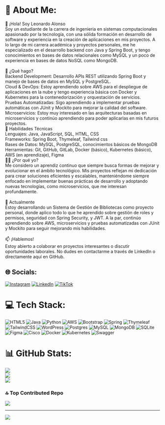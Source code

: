 # 💫 About Me:
👋 ¡Hola! Soy Leonardo Alonso<br>Soy un estudiante de la carrera de ingenieria en sistemas computacionales apasionado por la tecnología, con una sólida formación en desarrollo de software y experiencia en la creación de aplicaciones en mis proyectos. A lo largo de mi carrera académica y proyectos personales, me he especializado en el desarrollo backend con Java y Spring Boot, y tengo conocimientos en bases de datos relacionales como MySQL y un poco de experiencia en bases de datos NoSQL como MongoDB.<br><br>🌟 ¿Qué hago?<br>Backend Development: Desarrollo APIs REST utilizando Spring Boot y manejo de bases de datos en MySQL y PostgreSQL.<br>Cloud & DevOps: Estoy aprendiendo sobre AWS para el despliegue de aplicaciones en la nube y tengo experiencia básica con Docker y Kubernetes para la contenedorización y orquestación de servicios.<br>Pruebas Automatizadas: Sigo aprendiendo a implementar pruebas automáticas con JUnit y Mockito para mejorar la calidad del software.<br>Microservicios: Estoy muy interesado en las arquitecturas basadas en microservicios y continúo aprendiendo para poder aplicarlas en mis futuros proyectos.<br>🚀 Habilidades Técnicas<br>Lenguajes: Java, JavaScript, SQL, HTML, CSS<br>Frameworks: Spring Boot, Thymeleaf, Tailwind css<br>Bases de Datos: MySQL, PostgreSQL, conocimientos básicos de MongoDB<br>Herramientas: Git, GitHub, GitLab, Docker (básico), Kubernetes (básico), AWS (en aprendizaje), Figma<br>🧑‍💻 ¿Por qué yo?<br>Me considero un aprendiz continuo que siempre busca formas de mejorar y evolucionar en el ámbito tecnológico. Mis proyectos reflejan mi dedicación para crear soluciones eficientes y escalables, manteniéndome siempre enfocado en implementar buenas prácticas de desarrollo y adoptando nuevas tecnologías, como microservicios, que me interesan profundamente.<br><br>🌱 Actualmente<br>Estoy desarrollando un Sistema de Gestión de Bibliotecas como proyecto personal, donde aplico todo lo que he aprendido sobre gestión de roles y permisos, seguridad con Spring Security, y JWT. A la par, continúo aprendiendo sobre AWS, microservicios y pruebas automatizadas con JUnit y Mockito para seguir mejorando mis habilidades.<br><br>📫 ¡Hablemos!<br>Estoy abierto a colaborar en proyectos interesantes o discutir oportunidades laborales. No dudes en contactarme a través de LinkedIn o directamente aquí en GitHub.


## 🌐 Socials:
[![Instagram](https://img.shields.io/badge/Instagram-%23E4405F.svg?logo=Instagram&logoColor=white)](https://instagram.com/leonard_developer) [![LinkedIn](https://img.shields.io/badge/LinkedIn-%230077B5.svg?logo=linkedin&logoColor=white)](https://linkedin.com/in/www.linkedin.com/in/leonardo-alonso-aldana-301742287) [![TikTok](https://img.shields.io/badge/TikTok-%23000000.svg?logo=TikTok&logoColor=white)](https://tiktok.com/@leonard_developer) 

# 💻 Tech Stack:
![HTML5](https://img.shields.io/badge/html5-%23E34F26.svg?style=for-the-badge&logo=html5&logoColor=white) ![Java](https://img.shields.io/badge/java-%23ED8B00.svg?style=for-the-badge&logo=openjdk&logoColor=white) ![Python](https://img.shields.io/badge/python-3670A0?style=for-the-badge&logo=python&logoColor=ffdd54) ![AWS](https://img.shields.io/badge/AWS-%23FF9900.svg?style=for-the-badge&logo=amazon-aws&logoColor=white) ![Bootstrap](https://img.shields.io/badge/bootstrap-%238511FA.svg?style=for-the-badge&logo=bootstrap&logoColor=white) ![Spring](https://img.shields.io/badge/spring-%236DB33F.svg?style=for-the-badge&logo=spring&logoColor=white) ![Thymeleaf](https://img.shields.io/badge/Thymeleaf-%23005C0F.svg?style=for-the-badge&logo=Thymeleaf&logoColor=white) ![TailwindCSS](https://img.shields.io/badge/tailwindcss-%2338B2AC.svg?style=for-the-badge&logo=tailwind-css&logoColor=white) ![WordPress](https://img.shields.io/badge/WordPress-%23117AC9.svg?style=for-the-badge&logo=WordPress&logoColor=white) ![Postgres](https://img.shields.io/badge/postgres-%23316192.svg?style=for-the-badge&logo=postgresql&logoColor=white) ![MySQL](https://img.shields.io/badge/mysql-4479A1.svg?style=for-the-badge&logo=mysql&logoColor=white) ![MongoDB](https://img.shields.io/badge/MongoDB-%234ea94b.svg?style=for-the-badge&logo=mongodb&logoColor=white) ![SQLite](https://img.shields.io/badge/sqlite-%2307405e.svg?style=for-the-badge&logo=sqlite&logoColor=white) ![Figma](https://img.shields.io/badge/figma-%23F24E1E.svg?style=for-the-badge&logo=figma&logoColor=white) ![Cisco](https://img.shields.io/badge/cisco-%23049fd9.svg?style=for-the-badge&logo=cisco&logoColor=black) ![Docker](https://img.shields.io/badge/docker-%230db7ed.svg?style=for-the-badge&logo=docker&logoColor=white) ![Kubernetes](https://img.shields.io/badge/kubernetes-%23326ce5.svg?style=for-the-badge&logo=kubernetes&logoColor=white) ![Swagger](https://img.shields.io/badge/-Swagger-%23Clojure?style=for-the-badge&logo=swagger&logoColor=white)
# 📊 GitHub Stats:
![](https://github-readme-stats.vercel.app/api?username=Leonard-ssj&theme=aura&hide_border=false&include_all_commits=true&count_private=false)<br/>
![](https://github-readme-streak-stats.herokuapp.com/?user=Leonard-ssj&theme=aura&hide_border=false)<br/>
![](https://github-readme-stats.vercel.app/api/top-langs/?username=Leonard-ssj&theme=aura&hide_border=false&include_all_commits=true&count_private=false&layout=compact)

### 🔝 Top Contributed Repo
![](https://github-contributor-stats.vercel.app/api?username=Leonard-ssj&limit=5&theme=aura&combine_all_yearly_contributions=true)

---
[![](https://visitcount.itsvg.in/api?id=Leonard-ssj&icon=2&color=4)](https://visitcount.itsvg.in)

<!-- Proudly created with GPRM ( https://gprm.itsvg.in ) -->
